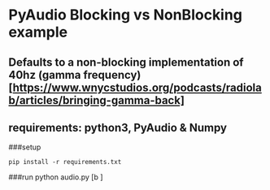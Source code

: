 # PyAudio Blocking vs NonBlocking example

## Defaults to a non-blocking implementation of 40hz (gamma frequency)[https://www.wnycstudios.org/podcasts/radiolab/articles/bringing-gamma-back]


## requirements: python3, PyAudio & Numpy
###setup
```
pip install -r requirements.txt
```

###run
python audio.py [b <blocking>]

